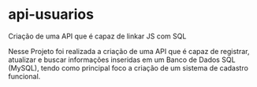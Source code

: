 # api-usuarios
Criação de uma API que é capaz de linkar JS com SQL

Nesse Projeto foi realizada a criação de uma API que é capaz de registrar, atualizar e buscar informações inseridas em um Banco de Dados SQL (MySQL), tendo como principal foco a criação de um sistema de cadastro funcional.
